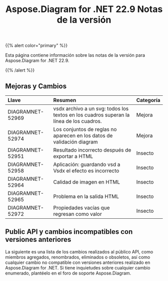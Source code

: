 ﻿---
title: Aspose.Diagram for .NET 22.9 Notas de la versión
type: docs
weight: 19
url: /es/net/aspose-diagram-for-net-22-9-release-notes/
---
{{% alert color="primary" %}} 

Esta página contiene información sobre las notas de la versión para Aspose.Diagram for .NET 22.9.

{{% /alert %}} 
## **Mejoras y Cambios**

|**Llave**|**Resumen**|**Categoría**|
|:- |:- |:- |
|DIAGRAMNET-52969|vsdx archivo a un svg: todos los textos en los cuadros superan la línea de los cuadros.|Mejora|
|DIAGRAMNET-52974|Los conjuntos de reglas no aparecen en los datos de validación diagram|Mejora|
|DIAGRAMNET-52951|Resultado incorrecto después de exportar a HTML|Insecto|
|DIAGRAMNET-52958|Aplicación: guardando vsd a Vsdx el efecto es incorrecto|Insecto|
|DIAGRAMNET-52964|Calidad de imagen en HTML|Insecto|
|DIAGRAMNET-52965|Problema en la salida HTML|Insecto|
|DIAGRAMNET-52972|Propiedades vacías que regresan como valor|Insecto|

## **Public API y cambios incompatibles con versiones anteriores**
La siguiente es una lista de los cambios realizados al público API, como miembros agregados, renombrados, eliminados o obsoletos, así como cualquier cambio no compatible con versiones anteriores realizado en Aspose.Diagram for .NET. Si tiene inquietudes sobre cualquier cambio enumerado, plantéelo en el foro de soporte Aspose.Diagram.